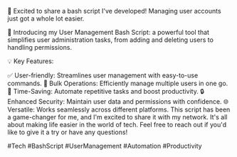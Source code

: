 🚀 Excited to share a bash script I've developed! Managing user accounts just got a whole lot easier.

👥 Introducing my User Management Bash Script: a powerful tool that simplifies user administration tasks, from adding and deleting users to handling permissions.

💡 Key Features:

✅ User-friendly: Streamlines user management with easy-to-use commands.
🧹 Bulk Operations: Efficiently manage multiple users in one go.
🚀 Time-Saving: Automate repetitive tasks and boost productivity.
🔒 Enhanced Security: Maintain user data and permissions with confidence.
🌐 Versatile: Works seamlessly across different platforms.
This script has been a game-changer for me, and I'm excited to share it with my network. It's all about making life easier in the world of tech. Feel free to reach out if you'd like to give it a try or have any questions!

#Tech #BashScript #UserManagement #Automation #Productivity







